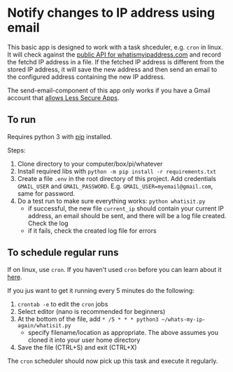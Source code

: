 # Notify changes to IP address using email
This basic app is designed to work with a task shceduler, e.g. `cron` in linux. It will check against the [public API for whatismyipaddress.com](https://whatismyipaddress.com/api) and record the fetchd IP address in a file. If the fetched IP address is different from the stored IP address, it will save the new address and then send an email to the configured address containing the new IP address.

The send-email-component of this app only works if you have a Gmail account that [allows Less Secure Apps](https://support.google.com/accounts/answer/6010255?hl=en).

## To run
Requires python 3 with [pip](https://pypi.org/) installed.

Steps:

1. Clone directory to your computer/box/pi/whatever
2. Install required libs with `python -m pip install -r requirements.txt`
3. Create a file `.env` in the root directory of this project. Add credentials `GMAIL_USER` and `GMAIL_PASSWORD`. E.g. `GMAIL_USER=myemail@gmail.com`, same for password.
4. Do a test run to make sure everything works: `python whatisit.py`
    - if successful, the new file `current_ip` should contain your current IP address, an email should be sent, and there will be a log file created. Check the log
    - if it fails, check the created log file for errors

## To schedule regular runs
If on linux, use `cron`. If you haven't used `cron` before you can learn about it [here](https://opensource.com/article/17/11/how-use-cron-linux).

If you jus want to get it running every 5 minutes do the following:

1. `crontab -e` to edit the `cron` jobs
2. Select editor (nano is recommended for beginners)
3. At the bottom of the file, add `* /5 * * * python3 ~/whats-my-ip-again/whatisit.py`
    - specify filename/location as appropriate. The above assumes you cloned it into your user home directory
4. Save the file (CTRL+S) and exit (CTRL+X)

The `cron` scheduler should now pick up this task and execute it regularly.